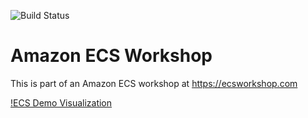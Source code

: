 ![Build Status](https://codebuild.us-east-2.amazonaws.com/badges?uuid=eyJlbmNyeXB0ZWREYXRhIjoiS3laajZnV2dKQkdqUjNaNXB0Y0p2ZS8wcjVKMnltbFVPMmhQcVFaLzR3eEhlZk5pOEtaVkYrV05VM1BTUzFjb05ORjJzMEtmdHBjZ2RVWGpGN2RIdEVFPSIsIml2UGFyYW1ldGVyU3BlYyI6Ink2azhiRTNtUGFnTXN1N2UiLCJtYXRlcmlhbFNldFNlcmlhbCI6MX0%3D&branch=master)

# Amazon ECS Workshop

This is part of an Amazon ECS workshop at https://ecsworkshop.com

[!ECS Demo Visualization](./ecsdemo-visualization.gif)
